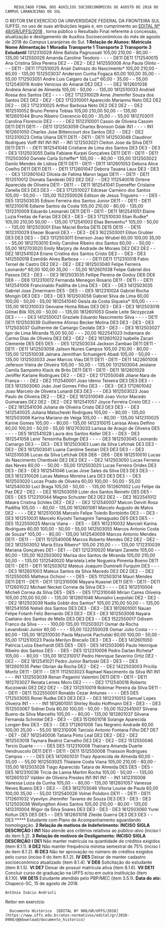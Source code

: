         RESULTADO FINAL DOS AUXÍLIOS SOCIOECONÔMICOS DE AGOSTO DE 2018 DO CAMPUS LARANJEIRAS DO SUL  

 O REITOR EM EXERCÍCIO DA UNIVERSIDADE FEDERAL DA FRONTEIRA SUL (UFFS), no uso de suas atribuições legais e, em cumprimento ao [EDITAL Nº 48/GR/UFFS/2018](https://www.uffs.edu.br/atos-normativos/edital/gr/2018-0048)  , torna público o Resultado Final referente à concessão, atualização e desligamento de Auxílios Socioeconômicos do mês de agosto de 2018 do *Campus* Laranjeiras do Sul.  **1 Relação de Alunos:**      **Matrícula**    **Nome**    **Alimentação 1**    **Moradia**    **Transporte 1**    **Transporte 2**    **Transporte 3**    **Estudantil**      1312310028   Aline Batista Pagnussati   105,00   210,00   -   80,00   -   135,00     1412550029   Amanda Caroline Teodoro   -   -   -   -   DE11   DE11     1712540015   Ana Cristina Silva Pereira   DE2   -   -   DE2   -   DE2     1412550008   Ana Paula Olinto   -   -   -   DE11   -   DE11     1712510025   Anair Dalmazo do Nascimento*   105,00   210,00   -   80,00   -   135,00     1512503037   Anderson Cunha Fogaça   60,00   100,00   35,00   -   -   55,00     1712503051   Andre Luis Caigaro da Luz*   60,00   -   35,00   -   -   55,00     1212540019   Andre Venicius do Amaral   DE2   DE2   -   -   -   DE2     1612601036   Andreia Amaral de Almeida   105,00   -   50,00   -   -   135,00     1812510033   Andrieli Rossa dos Santos   DE2   -   -   -   -   DE2     1712310029   Anne Jhennifer Souza dos Santos   DE2   DE2   -   DE2   -   DE2     1712310001   Aparecido Marianno Neto   DE2   DE2   DE2   -   -   DE2     1712310025   Arthur Barbosa Neto   DE2   DE2   DE2   -   -   DE2     1612510052   Bruno Pereira Tobias   105,00   210,00   50,00   -   -   135,00     1612601044   Bruno Ribeiro Crecencio   60,00   -   35,00   -   -   55,00     1812703011   Carolina Florencio   DE2   -   -   -   -   DE2     1512310001   Cassio de Oliveira Cassim   DE11   DE11   DE11   -   -   DE11     1312503059   Charles Bronson Gdak   IN1   -   -   -   -   IN1     1612601050   Charles Jose Bittencourt dos Santos   DE2   -   -   DE2   -   DE2     1312310023   Cintia Uliana   DE11   DE11   -   DE11   -   DE11     1412503048   Claudinor Rodrigues Volff   IN1   IN1   IN1   -   -   IN1     1212503021   Cleiton Jose da Silva   DE11   DE11   DE11   -   -   DE11     1812541048   Cristiane de Lima dos Santos   DE3   DE3   -   DE3   -   DE3     1312503055   Dalila Fabiane Kurpel Gonçalves   DE11   DE11   -   DE11   -   DE11     1112503050   Daniele Carla Scheffer*   105,00   -   -   80,00   -   135,00     1312503022   Danilo Mendes de Lisboa   DE11   DE11   -   DE11   -   DE11     1412601053   Debora Alice Coelho   DE11   DE11   DE11   -   -   DE11     1712601047   Debora Tauana Laux   DE3   -   DE3   -   -   DE3     1312601042   Dilceia de Fatima Maron Iagas   DE11   -   -   DE11   -   DE11     1512510012   Dionata Sandeski   DE2   DE2   DE2   -   -   DE2     1112540016   Dirlene Aparecida de Oliveira   DE11   -   DE11   -   -   DE11     1812541041   Dyeneffer Crislaine Zanella   DE3   DE3   DE3   -   -   DE3     1712510027   Edcesar Carneiro dos Santos   105,00   -   50,00   -   -   135,00     1522550026   Edilson de Jesus Trigueiro   -   -   -   DE5   -   DE5     1312503035   Edison Ferreira dos Santos Junior   DE11   -   -   DE11   -   DE11     1612310016   Edlaine Santos da Costa   105,00   210,00   -   80,00   -   135,00     1312310009   Eduardo Leonarski   DE11   DE11   -   DE11   -   DE11     1812541051   Elaine Luzia Freitas de Farias   DE3   DE3   -   DE3   -   DE3     1712510030   Elian Rudke*   105,00   210,00   50,00   -   -   135,00     1712541003   Elias Benvenhu*   105,00   -   50,00   -   -   135,00     1812503001   Elias Maciel Borba   DE15   DE15   DE15   -   -   DE15     1612310029   Eliezer Boaroli   DE3   -   -   DE3   -   DE3     1622503001   Eliton Grubler   DE3   DE3   DE3   -   -   DE3     1312503011   Emerson Joao Wrubel   60,00   100,00   35,00   -   -   55,00     1812703010   Emily Caroline Ribeiro dos Santos   60,00   -   -   50,00   -   55,00     1812703020   Emily Marjory de Andrade de Moraes   DE2   DE2   DE2   -   -   DE2     1812541024   Eriane Cristina dos Santos Cristo   DE3   -   -   DE3   -   DE3     1412550018   Ezenildo Alves Barbosa   -   -   -   -   DE11   DE11     1712310018   Fabio Teroel de Castro   DE2   DE2   -   DE2   -   DE2     1812503040   Felipe Ferreira Leonardo*   60,00   100,00   35,00   -   -   55,00     1612601038   Felipe Gabriel dos Passos   DE3   -   DE3   -   -   DE3     1812503035   Fellipe Pereira de Godoy   DE6   DE6   DE6   -   -   DE6     1312310012   Fernanda Menegon Rosario   DE11   -   DE11   -   -   DE11     1412541006   Francinaldo Padilha de Lima   DE3   -   DE3   -   -   DE3     1412503035   Gabriel Jose Zimermann   DE5   -   DE5   -   -   DE5     1812310024   Gabriel Rocha Mongin   DE3   DE3   -   DE3   -   DE3     1612503058   Gabriel Silva de Lima   60,00   100,00   -   50,00   -   55,00     1812541040   Geisla da Costa Siqueira*   105,00   -   -   -   -   135,00     1612310033   Geovane Homa Ribas   DE3   DE3   -   DE3   -   DE3     1812503018   Gilmei Bilk   105,00   -   50,00   -   -   135,00     1812601053   Gisele Leite Skrzypczak   DE3   -   -   -   -   DE3     1412550021   Graziele Eduardo Nascimento Silva   -   -   -   -   DE11   DE11     1512503039   Guilherme Afonso Becker Molina   DE3   DE3   -   DE3   -   DE3     1712503037   Guilherme de Camargo Ceolato   DE3   -   DE3   -   -   DE3     1612503027   Igor de Lima Miranda   15,00   50,00   -   -   -   20,00     1622541023   Indiamara do Carmo Dias de Oliveira   DE2   DE2   -   DE2   -   DE2     1612601022   Isabelle Zacari Clemente   DE5   DE5   DE5   -   -   DE5     1212503034   Jackson Zambao   DE11   DE11   -   DE11   -   DE11     1412503058   Jailson Nunes Campos   105,00   210,00   -   80,00   -   135,00     1212510038   Jainara Jennithan Schueigerti Abadi   105,00   -   50,00   -   -   135,00     1312503033   Jean Marcos Viau   DE11   DE11   -   DE11   -   DE11     1422601008   Jeferson Vieira de Oliveira   105,00   -   50,00   -   -   135,00     1312503004   Jeislane Camila Sampietro Klack de Brito   DE11   DE11   -   DE11   -   DE11     1812601029   Jeniffer Kariane Rodrigues   DE2   -   -   DE2   -   DE2     1712550048   Jiliane Nara de França   -   -   -   DE2   -   DE2     1112540001   Joao Idenio Teixeira   DE3   DE3   DE3   -   -   DE3     1812503060   João Joel Gomes Filho   DE3   -   -   DE3   -   DE3     1712601042   Joao Marcelo de Oliveira Lunardi   DE3   DE3   -   -   -   DE3     1612503023   Joao Paulo de Oliveira   DE2   -   -   DE2   -   DE2     1612510049   Joao Victor Macedo Guimaraes   DE2   DE2   -   DE2   -   DE2     1812541057   Joyce Ferreira Cristo   DE2   -   -   -   -   DE2     1812541036   Juliana de Oliveira Cristo   DE3   DE3   DE3   -   -   DE3     1412540025   Juliana Matucheski Rodrigues   105,00   -   -   80,00   -   135,00     1612503006   Karina Mariano de Veiga   105,00   -   -   80,00   -   135,00     1412310025   Karine Gomes   105,00   -   -   80,00   -   135,00     1412310015   Larissa Alves Delfino   60,00   100,00   -   50,00   -   55,00     1812703033   Larissa de Araujo de Oliveira   DE5   -   -   -   -   DE5     1812541028   Laura dos Santos Keller   DE3   -   -   DE3   -   DE3     1812541058   Lenir Teresinha Butinge   DE3   -   -   -   -   DE3     1812503045   Leonardo Camargo   DE3   -   -   DE3   -   DE3     1812503063   Luan da Silva Lefchak   DE3   DE3   -   DE3   -   DE3     1612503041   Luana Caroline Sestari   DE3   DE3   DE3   -   -   DE3     1412510036   Lucas da Silva Lefchak   DE6   DE6   -   DE6   -   DE6     1812510010   Lucas do Nascimento Cherdoski   DE2   DE2   DE2   -   -   DE2     1412503050   Lucas Ferreira das Neves   60,00   -   -   50,00   -   55,00     1312503020   Lucas Ferreira Orides   DE3   DE3   -   DE3   -   DE3     1812541046   Lucas Jose Sales da Silva   DE3   DE3   DE3   -   -   DE3     1612310026   Lucas Mateus Moreira Lara   DE3   DE3   DE3   -   -   DE3     1612503020   Lucas Prado de Oliveira   60,00   100,00   -   50,00   -   55,00     1412540030   Luci Braga   105,00   -   50,00   -   -   135,00     1512601002   Luiz Felipe da Paz   DE2   -   DE2   -   -   DE2     1612503059   Luter dos Santos Reinehr   DE5   DE5   -   DE5   -   DE5     1712310044   Magno Schuster   DE2   DE2   DE2   -   -   DE2     1622541012   Maiara Cristina Schiles   DE2   -   DE2   -   -   DE2     1212540007   Maicon Deiviti Rosa Padilha   105,00   -   -   80,00   -   135,00     1612601061   Marcelo Augusto de Matos   DE2   -   -   -   -   DE2     1612510036   Marcelo Felipe Toledo Bortolotto   DE3   -   -   DE3   -   DE3     1612510031   Marcelo Kiyoshi Tamagnini Tamagusko   DE5   DE5   DE5   -   -   DE5     1522550025   Marcia Viana   -   -   DE5   -   -   DE5     1612310032   Marcieli Karina Rodrigues   60,00   100,00   -   50,00   -   55,00     1412503055   Marcos Antonio Costa de Souza*   105,00   -   -   80,00   -   135,00     1412540009   Marcos Antonio Mendes   DE11   -   DE11   -   -   DE11     1512540006   Marcos Roberto Mendes   DE2   DE2   -   DE2   -   DE2     1812503052   Maria Eliza Ribeiro*   105,00   210,00   -   -   -   135,00     1712310039   Mariana Gonçalves   DE1   -   DE1   -   -   DE1     1212310020   Mariani Zanette   105,00   -   -   80,00   -   135,00     1622503002   Marisa dos Santos de Miranda   105,00   210,00   50,00   -   -   135,00     1312540020   Maristela Leite Nogueira Pimenta Boeno   DE11   DE11   -   DE11   -   DE11     1612503012   Mateus Joaquim Duminelli Furquim   DE3   -   -   -   -   DE3     1812601003   Mateus Santos da Silva Macedo   DE2   DE2   DE2   -   -   DE2     1512550055   Matheus Ochiovi   -   -   -   DE5   -   DE5     1112503014   Mauri Mendes   DE11   DE11   -   DE11   -   DE11     1312310006   Mayara Kuasnei   DE11   DE11   -   DE11   -   DE11     1712601022   Michael Neckel Correia da Silva   DE3   -   -   -   -   DE3     1612510004   Micheli Correa da Silva   DE5   -   DE5   -   -   DE5     1712310046   Mirian Caires Oliveira   105,00   210,00   50,00   -   -   135,00     1812601046   Monialini Leopolski   DE2   -   DE2   -   -   DE2     1812503039   Nadia Gobbi dos Santos*   105,00   210,00   50,00   -   -   135,00     1812541056   Natieli dos Santos   DE3   DE3   -   DE3   -   DE3     1812601001   Nauan Felipe Fotanh Feliz Bernardo   DE3   DE3   -   DE3   -   DE3     1612503008   Nayara Caetano dos Santos de Mello   DE3   DE3   DE3   -   -   DE3     1522550017   Odivam Franco da Silva   -   -   -   -   100,00   135,00     1112503021   Osmar da Rocha Levandoski Junior   60,00   -   -   -   -   55,00     1322550028   Osmar Julio Costa   -   -   -   80,00   -   135,00     1812510030   Paola Mazurok Pachulski   60,00   100,00   -   50,00   -   55,00     1712510023   Paola Merilyn Brecailo   DE3   -   DE3   -   -   DE3     1412601050   Patricia Luiza Eberhardt   DE5   DE5   -   DE5   -   DE5     1412503065   Paulo Henrique Ribeiro dos Santos   DE5   -   -   DE5   -   DE5     1212310006   Pedro Darlan Richeta*   105,00   -   -   80,00   -   135,00     1812310017   Pedro Henrique Severino Ortiz   DE2   -   DE2   -   -   DE2     1812541021   Pedro Junior Bartoski   DE3   -   DE3   -   -   DE3     1812601035   Peter Obrian da Rocha   DE2   -   DE2   -   -   DE2     1422503003   Pricilia Moritz   DE11   -   DE11   -   -   DE11     1112503023   Raphael Nascimento da Silva   IN1   IN1   -   -   -   IN1     1312503039   Renan Paganini Valentini   DE11   DE11   -   DE11   -   DE11     1812703027   Renata Lemes Moro   DE2   -   -   -   -   DE2     1712540016   Roberto Kuczowski   DE2   DE2   DE2   -   -   DE2     1312510019   Robimar Pereira da Silva   DE11   -   -   DE11   -   DE11     1522550001   Ronaldo Cezar Antunes   -   -   -   -   DE5   DE5     1712503055   Ronei Rudke   DE3   DE3   DE3   -   -   DE3     1812310013   Samuel Lopes Oliveira   IN1   -   -   -   -   IN1     1812601051   Shirley Rodio Hoffmann   DE3   -   DE3   -   -   DE3     1512503067   Sidinei Dola   60,00   100,00   -   50,00   -   55,00     1522541007   Silvana Bueno da Silva Marcelits   105,00   -   -   80,00   -   135,00     1812601037   Silvana Fernanda Schmitel   DE3   -   DE3   -   -   DE3     1512601018   Solange Aparecida Longen Bes   DE3   -   DE3   -   -   DE3     1712601006   Tais Negreiro Andrade   60,00   100,00   35,00   -   -   55,00     1812310006   Tarcisio Antonio Fontana Filho   DE7   DE7   -   DE7   -   DE7     1612540006   Tatiana Pinto Leal   DE2   DE2   -   DE2   -   DE2     1612503018   Taynara Beatriz Carvalho   DE2   DE2   -   DE2   -   DE2     1512550046   Tercio Duarte   -   -   -   -   DE5   DE5     1312310008   Thainara Amanda Duarte Vendruscolo   DE11   DE11   -   DE11   -   DE11     1512550008   Thaisson Rodrigues Campos   -   -   -   -   DE5   DE5     1412601031   Thaiz Aparecida de Almeida   60,00   -   35,00   -   -   55,00     1612503025   Thiaiane Costa Viana   105,00   210,00   -   80,00   -   135,00     1612503028   Tiago Aparecido Tatara de Almeida   DE5   DE5   -   DE5   -   DE5     1612310036   Tricia de Lanna Martim Rocha   105,00   -   50,00   -   -   135,00     1612601037   Valdeir de Oliveira Prestes   IN1   IN1   IN1   -   -   IN1     1412310008   Vanessa Luiza da Cunha   105,00   -   -   80,00   -   135,00     1812601057   Vanessa Neves Bueno   DE3   -   DE3   -   -   DE3     1812703046   Vitoria Louise de Paula   60,00   100,00   35,00   -   -   55,00     1312540026   Volnei Polidoro   DE11   -   -   DE11   -   DE11     1712601032   Vyevilyn Jhennifer Tavares de Souza   DE3   DE3   -   DE3   -   DE3     1212503036   Wellyngtton Alves Santos   105,00   210,00   -   80,00   -   135,00     1412310004   Wigor da Silva Soares   DE3   DE3   -   DE3   -   DE3     1612503060   Yurei Koltun   DE5   DE5   DE5   -   -   DE5     1812601018   Zileide Guerra   DE3   DE3   DE3   -   -   DE3     ***** Estudante com Plano de Acompanhamento aguardando homologação.  **2 Relação de motivos de Indeferimento:**      **INCISO**    **SIGLA**    **DESCRIÇÃO**      **I**    **IN1**    Não atende aos critérios relativos ao público-alvo (inciso I do item 5.2).      **3 Relação de motivos de Desligamento:**      **INCISO**    **SIGLA**    **DESCRIÇÃO**      **I**    **DE1**    Não manter matrícula na quantidade de créditos exigidos (item 8.1.1).     **II**    **DE2**    Não manter frequência mínima semestral de 75% (inciso I do item 8.1.2).     **III**    **DE3**    Não ter aprovação no número de créditos exigidos pelo curso (inciso II do item 8.1.2).     **IV**    **DE5**    Deixar de manter cadastro socioeconômico atualizado (item 8.1.4).     **V**    **DE6**    Solicitação do estudante (item 8.1.5).     **VI**    **DE7**    Deixar de possuir matrícula ativa (item 8.1.6).     **VII**    **DE11**    Concluir curso de graduação na UFFS e/ou em outra instituição (item 8.1.10).     **VIII**    **DE15**    Estudante atendido pelo PBP/MEC (item 3.5.1).          **Data do ato:** Chapecó-SC, 15 de agosto de 2018.   
 

    Antônio Inácio Andrioli   
 Reitor em exercício 

      Documento Histórico  [EDITAL Nº 908/GR/UFFS/2018](https://www.uffs.edu.br/atos-normativos/edital/gr/2018-0908/@@download/documento_historico)     
      